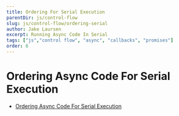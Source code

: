 ```yaml
---
title: Ordering For Serial Execution
parentDir: js/control-flow
slug: js/control-flow/ordering-serial
author: Jake Laursen
excerpt: Running Async Code In Serial
tags: ["js","control flow", "async", "callbacks", "promises"]
order: 6
---
```


# Ordering Async Code For Serial Execution
- [Ordering Async Code For Serial Execution](#ordering-async-code-for-serial-execution)
